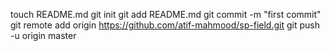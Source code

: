 touch README.md
git init
git add README.md
git commit -m "first commit"
git remote add origin https://github.com/atif-mahmood/sp-field.git
git push -u origin master
